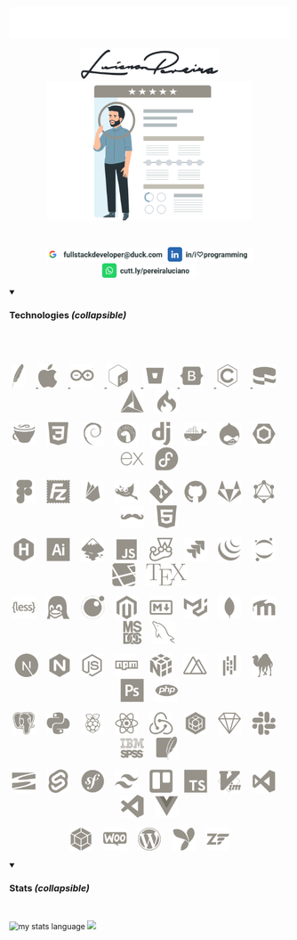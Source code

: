 <p align="center">
  <a href="https://thisismysourcecode.github.io/lucianopereira">
    <img src="./assets/lucianopereira.svg" alt="Luciano Pereira"/>
  </a>
    </p>
<p align="center">
<a href="https://thisismysourcecode.github.io/lucianopereira">
    <img src="./assets/sign.svg" width="250px" alt="Luciano Pereira Sign Logo"/><br/>
    <img src="./assets/resume.svg" height="250px" alt="Luciano Pereira Resume"/>
  </a>
</p>
<br/>
<p align="center"><a href="mailto:fullstackdeveloper@duck.com?subject=I%20saw%20your%20GitHub%20Profilee&body=Hi,%20Luciano%20"><img height="26px" src="./assets/mail.svg" alt="mail"/></a><a href="https://www.linkedin.com/in/i♡programming"><img height="26px" src="./assets/linkedin.svg" alt="LinkedIn"/></a><a href="https://cutt.ly/pereiraluciano"><img height="26px" src="./assets/whatsapp.svg" alt="whatsapp"/></a></p>

<details open>
  <summary><h3>Technologies <i>(collapsible)</i></h3></summary><br/>
 
&nbsp;
  
<p align="center">      <a href="https://apache.org/">                      <img height="42px" src="./assets/icons/apache.svg"    alt="Apache"/></a>
&nbsp;&nbsp;&nbsp;&nbsp;<a href="https://apple.com">                        <img height="42px" src="./assets/icons/apple.svg"     alt="Apple"/></a>
&nbsp;&nbsp;&nbsp;&nbsp;<a href="https://www.arduino.cc/">                  <img height="42px" src="./assets/icons/arduino.svg"   alt="Arduino"/></a>
&nbsp;&nbsp;&nbsp;&nbsp;<a href="https://www.gnu.org/software/bash/">       <img height="42px" src="./assets/icons/bash.svg"      alt="bash"/></a>
&nbsp;&nbsp;&nbsp;&nbsp;<a href="https://bitbucket.org">                    <img height="42px" src="./assets/icons/bitbucket.svg" alt="Bitbucket"/></a>
&nbsp;&nbsp;&nbsp;&nbsp;<a href="https://getbootstrap.com/">                <img height="42px" src="./assets/icons/bootstrap.svg" alt="bootstrap"/></a>
&nbsp;&nbsp;&nbsp;&nbsp;<a href="https://www.open-std.org/jtc1/sc22/wg14/"> <img height="42px" src="./assets/icons/c.svg"         alt="c language"/></a>
&nbsp;&nbsp;&nbsp;&nbsp;<a href="https://cakephp.org/">                     <img height="42px" src="./assets/icons/cakephp.svg"   alt="cake php"/></a>
&nbsp;&nbsp;&nbsp;&nbsp;<a href="https://cmake.org/">                       <img height="42px" src="./assets/icons/cmake.svg"     alt="c make"/></a>
&nbsp;&nbsp;&nbsp;&nbsp;<a href="https://codeigniter.com/"><img height="42px" src="./assets/icons/codeigniter.svg"  alt="code igniter"/></a>
</p><p align="center">  <a href="https://coffeescript.org/"><img height="42px" src="./assets/icons/coffeescript.svg" alt="coffee script"/></a>
&nbsp;&nbsp;&nbsp;&nbsp;<a href="https://www.w3.org/TR/2001/WD-css3-roadmap-20010523/"><img height="42px" src="./assets/icons/css3.svg"         alt="css3"/></a>
&nbsp;&nbsp;&nbsp;&nbsp;<a href="https://www.debian.org/"><img height="42px" src="./assets/icons/debian.svg"       alt="debian"/></a>
&nbsp;&nbsp;&nbsp;&nbsp;<a href="https://deno.land/"><img height="42px" src="./assets/icons/denojs.svg"       alt="denojs"/></a>
&nbsp;&nbsp;&nbsp;&nbsp;<a href="https://www.djangoproject.com/"><img height="42px" src="./assets/icons/django.svg"       alt="django"/></a>
&nbsp;&nbsp;&nbsp;&nbsp;<a href="https://www.docker.com/"><img height="42px" src="./assets/icons/docker.svg"       alt="docker"/></a>
&nbsp;&nbsp;&nbsp;&nbsp;<a href="https://www.drupal.org/"><img height="42px" src="./assets/icons/drupal.svg"       alt="drupal"/></a>
&nbsp;&nbsp;&nbsp;&nbsp;<a href="https://eslint.org/"><img height="42px" src="./assets/icons/eslint.svg"       alt="eslint"/></a>
&nbsp;&nbsp;&nbsp;&nbsp;<a href="https://expressjs.com/"><img height="42px" src="./assets/icons/express.svg"      alt="express"/></a>
&nbsp;&nbsp;&nbsp;&nbsp;<a href="https://getfedora.org/es/"><img height="42px" src="./assets/icons/fedora.svg"       alt="fedora"/></a>
</p><p align="center">  <a href="https://www.figma.com/"><img height="42px" src="./assets/icons/figma.svg"        alt="figma"/></a>
&nbsp;&nbsp;&nbsp;&nbsp;<a href="https://filezilla-project.org/"><img height="42px" src="./assets/icons/filezilla.svg"    alt="filezilla"/></a>
&nbsp;&nbsp;&nbsp;&nbsp;<a href="https://firebase.google.com/?hl=es"><img height="42px" src="./assets/icons/firebase.svg"     alt="firbase"/></a>
&nbsp;&nbsp;&nbsp;&nbsp;<a href="https://www.gimp.org/"><img height="42px" src="./assets/icons/gimp.svg"         alt="gimp"/></a>
&nbsp;&nbsp;&nbsp;&nbsp;<a href="https://git-scm.com/"><img height="42px" src="./assets/icons/git.svg"          alt="git"/></a>
&nbsp;&nbsp;&nbsp;&nbsp;<a href="https://github.com/thisIsMySourceCode"><img height="42px" src="./assets/icons/github.svg"       alt="github"/></a>
&nbsp;&nbsp;&nbsp;&nbsp;<a href="https://about.gitlab.com/"><img height="42px" src="./assets/icons/gitlab.svg"       alt="gitlab"/></a>
&nbsp;&nbsp;&nbsp;&nbsp;<a href="https://graphql.org/"><img height="42px" src="./assets/icons/graphql.svg"      alt="graphsql"/></a>
&nbsp;&nbsp;&nbsp;&nbsp;<a href="https://handlebarsjs.com/"><img height="42px" src="./assets/icons/handlebars.svg"   alt="handlebars"/></a>
&nbsp;&nbsp;&nbsp;&nbsp;<a href="https://html.spec.whatwg.org/"><img height="42px" src="./assets/icons/html5.svg"        alt="html5"/></a>
</p><p align="center">  <a href="https://gohugo.io/"><img height="42px" src="./assets/icons/hugo.svg"         alt="hugo"/></a>
&nbsp;&nbsp;&nbsp;&nbsp;<a href="https://www.adobe.com/ar/products/illustrator.html"><img height="42px" src="./assets/icons/illustrator.svg"  alt="illustrator"/></a>
&nbsp;&nbsp;&nbsp;&nbsp;<a href="https://inkscape.org/es/"><img height="42px" src="./assets/icons/inkscape.svg"     alt="inkscape"/></a>
&nbsp;&nbsp;&nbsp;&nbsp;<a href="https://developer.mozilla.org/en-US/docs/Web/JavaScript/Reference"><img height="42px" src="./assets/icons/javascript.svg"   alt="javascript"/></a>
&nbsp;&nbsp;&nbsp;&nbsp;<a href="https://jestjs.io/"><img height="42px" src="./assets/icons/jest.svg"         alt="jest"/></a>
&nbsp;&nbsp;&nbsp;&nbsp;<a href="https://www.atlassian.com/es/software/jira"><img height="42px" src="./assets/icons/jira.svg"         alt="jira"/></a>
&nbsp;&nbsp;&nbsp;&nbsp;<a href="https://jquery.com/"><img height="42px" src="./assets/icons/jquery.svg"       alt="jquery"/></a>
&nbsp;&nbsp;&nbsp;&nbsp;<a href="https://jupyter.org/"><img height="42px" src="./assets/icons/jupyter.svg"      alt="jupyter"/></a>
&nbsp;&nbsp;&nbsp;&nbsp;<a href="https://laravel.com/"><img height="42px" src="./assets/icons/laravel.svg"      alt="laravel"/></a>
&nbsp;&nbsp;&nbsp;&nbsp;<a href="https://www.latex-project.org/"><img height="42px" src="./assets/icons/latex.svg"        alt="latex"/></a>
</p><p align="center">  <a href="https://lesscss.org/"><img height="42px" src="./assets/icons/less.svg"         alt="less"/></a>
&nbsp;&nbsp;&nbsp;&nbsp;<a href="https://www.linuxfoundation.org/"><img height="42px" src="./assets/icons/linux.svg"        alt="linux"/></a>
&nbsp;&nbsp;&nbsp;&nbsp;<a href="https://www.lua.org/"><img height="42px" src="./assets/icons/lua.svg"          alt="lua"/></a>
&nbsp;&nbsp;&nbsp;&nbsp;<a href="https://about.magento.com/Magento-Commerce.html"><img height="42px" src="./assets/icons/magento.svg"      alt="magento"/></a>
&nbsp;&nbsp;&nbsp;&nbsp;<a href="https://daringfireball.net/projects/markdown/"><img height="42px" src="./assets/icons/markdown.svg"     alt="markdown"/></a>
&nbsp;&nbsp;&nbsp;&nbsp;<a href="https://mui.com/material-ui/"><img height="42px" src="./assets/icons/materialui.svg"   alt="materialui"/></a>
&nbsp;&nbsp;&nbsp;&nbsp;<a href="https://www.mongodb.com/"><img height="42px" src="./assets/icons/mongodb.svg"      alt="mongodb"/></a>
&nbsp;&nbsp;&nbsp;&nbsp;<a href="https://moodle.org/"><img height="42px" src="./assets/icons/moodle.svg"       alt="moodle"/></a>
&nbsp;&nbsp;&nbsp;&nbsp;<a href="http://freedos.org/"><img height="42px" src="./assets/icons/msdos.svg"        alt="msdos"/></a>
&nbsp;&nbsp;&nbsp;&nbsp;<a href="https://www.mysql.com/"><img height="42px" src="./assets/icons/mysql.svg"        alt="mysql"/></a>
</p><p align="center">  <a href="https://nextjs.org/"><img height="42px" src="./assets/icons/nextjs.svg"       alt="nextjs"/></a>
&nbsp;&nbsp;&nbsp;&nbsp;<a href="https://nginx.org/en/"><img height="42px" src="./assets/icons/nginx.svg"        alt="nginx"/></a>
&nbsp;&nbsp;&nbsp;&nbsp;<a href="https://nodejs.org/en/"><img height="42px" src="./assets/icons/nodejs.svg"       alt="nodejs"/></a>
&nbsp;&nbsp;&nbsp;&nbsp;<a href="https://www.npmjs.com/"><img height="42px" src="./assets/icons/npm.svg"          alt="npm"/></a>
&nbsp;&nbsp;&nbsp;&nbsp;<a href="https://numpy.org/"><img height="42px" src="./assets/icons/numpy.svg"        alt="numpy"/></a>
&nbsp;&nbsp;&nbsp;&nbsp;<a href="https://nuxtjs.org/"><img height="42px" src="./assets/icons/nuxtjs.svg"       alt="nuxtjs"/></a>
&nbsp;&nbsp;&nbsp;&nbsp;<a href="https://pandafw.github.io/panda/index_en.html"><img height="42px" src="./assets/icons/pandas.svg"       alt="pandas"/></a>
&nbsp;&nbsp;&nbsp;&nbsp;<a href="https://www.perl.org/"><img height="42px" src="./assets/icons/perl.svg"         alt="perl"/></a>
&nbsp;&nbsp;&nbsp;&nbsp;<a href="https://www.adobe.com/la/products/photoshop.html"><img height="42px" src="./assets/icons/photoshop.svg"    alt="photoshop"/></a>
&nbsp;&nbsp;&nbsp;&nbsp;<a href="https://www.php.net/"><img height="42px" src="./assets/icons/php.svg"          alt="php"/></a>
</p><p align="center">  <a href="https://www.postgresql.org/"><img height="42px" src="./assets/icons/postgresql.svg"   alt="postgresql"/></a>
&nbsp;&nbsp;&nbsp;&nbsp;<a href="https://www.python.org/"><img height="42px" src="./assets/icons/python.svg"       alt="python"/></a>
&nbsp;&nbsp;&nbsp;&nbsp;<a href="https://www.raspberrypi.com/"><img height="42px" src="./assets/icons/raspberrypi.svg"  alt="raspberry pi"/></a>
&nbsp;&nbsp;&nbsp;&nbsp;<a href="https://reactjs.org/"><img height="42px" src="./assets/icons/react.svg"        alt="react"/></a>
&nbsp;&nbsp;&nbsp;&nbsp;<a href="https://redux.js.org/"><img height="42px" src="./assets/icons/redux.svg"        alt="redux"/></a>
&nbsp;&nbsp;&nbsp;&nbsp;<a href="https://sequelize.org/"><img height="42px" src="./assets/icons/sequelize.svg"    alt="sequelize"/></a>
&nbsp;&nbsp;&nbsp;&nbsp;<a href="https://www.sketch.com/"><img height="42px" src="./assets/icons/sketch.svg"       alt="sketch"/></a>
&nbsp;&nbsp;&nbsp;&nbsp;<a href="https://slack.com"><img height="42px" src="./assets/icons/slack.svg"        alt="slack"/></a>
&nbsp;&nbsp;&nbsp;&nbsp;<a href="https://www.ibm.com/spss"><img height="42px" src="./assets/icons/spss.svg"         alt="spss"/></a>
&nbsp;&nbsp;&nbsp;&nbsp;<a href="https://www.sqlite.org/index.html"><img height="42px" src="./assets/icons/sqlite.svg"       alt="sqlite"/></a>
</p><p align="center">  <a href="https://subversion.apache.org/"><img height="42px" src="./assets/icons/subversion.svg"   alt="subversion"/></a>
&nbsp;&nbsp;&nbsp;&nbsp;<a href="https://svelte.dev/"><img height="42px" src="./assets/icons/svelte.svg"       alt="svelte"/></a>
&nbsp;&nbsp;&nbsp;&nbsp;<a href="https://symfony.com/"><img height="42px" src="./assets/icons/symfony.svg"      alt="symphony"/></a>
&nbsp;&nbsp;&nbsp;&nbsp;<a href="https://tailwindcss.com/"><img height="42px" src="./assets/icons/tailwindcss.svg"  alt="tailwindcss"/></a>
&nbsp;&nbsp;&nbsp;&nbsp;<a href="https://trello.com/"><img height="42px" src="./assets/icons/trello.svg"       alt="trello"/></a>
&nbsp;&nbsp;&nbsp;&nbsp;<a href="https://www.typescriptlang.org/"><img height="42px" src="./assets/icons/typescript.svg"   alt="typescript"/></a>
&nbsp;&nbsp;&nbsp;&nbsp;<a href="https://www.vim.org"><img height="42px" src="./assets/icons/vim.svg"          alt="vim"/></a>
&nbsp;&nbsp;&nbsp;&nbsp;<a href="https://visualstudio.microsoft.com/"><img height="42px" src="./assets/icons/visualstudio.svg" alt="visualstudio"/></a>
&nbsp;&nbsp;&nbsp;&nbsp;<a href="https://code.visualstudio.com/"><img height="42px" src="./assets/icons/vscode.svg"       alt="vscode"/></a>
&nbsp;&nbsp;&nbsp;&nbsp;<a href="https://vuejs.org/"><img height="42px" src="./assets/icons/vuejs.svg"        alt="vuejs"/></a>
</p><p align="center">  <a href="https://webpack.js.org/"><img height="42px" src="./assets/icons/webpack.svg"      alt="webpack"/></a>
&nbsp;&nbsp;&nbsp;&nbsp;<a href="https://woocommerce.com/"><img height="42px" src="./assets/icons/woocommerce.svg"  alt="woocommerce"/></a>
&nbsp;&nbsp;&nbsp;&nbsp;<a href="https://wordpress.org/"><img height="42px" src="./assets/icons/wordpress.svg"    alt="wordpress"/></a>
&nbsp;&nbsp;&nbsp;&nbsp;<a href="https://www.yiiframework.com/"><img height="42px" src="./assets/icons/yii.svg"          alt="yii"/></a>
&nbsp;&nbsp;&nbsp;&nbsp;<a href="https://framework.zend.com/"><img height="42px" src="./assets/icons/zend.svg"         alt="zend"/></a>
</p></details>

<details open>
  <summary><h3>Stats <i>(collapsible)</i></h3></summary><br/>
  <p align="left">
    <img width="350px" src="https://github-readme-stats.vercel.app/api/top-langs?username=thisIsMySourceCode&show_icons=true&theme=transparent&locale=en&layout=default&hide_border=true" alt="my stats language" />
    <img width="550px" src="https://github-readme-stats.vercel.app/api?username=thisIsMySourceCode&show_icons=true&theme=transparent&locale=en&hide_border=true" />
</p>
</details>
